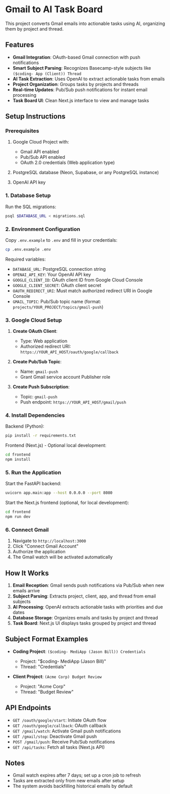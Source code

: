# Gmail to AI Task Board

This project converts Gmail emails into actionable tasks using AI, organizing them by project and thread.

## Features

- **Gmail Integration**: OAuth-based Gmail connection with push notifications
- **Smart Subject Parsing**: Recognizes Basecamp-style subjects like `($coding- App (Client)) Thread`
- **AI Task Extraction**: Uses OpenAI to extract actionable tasks from emails
- **Project Organization**: Groups tasks by projects and threads
- **Real-time Updates**: Pub/Sub push notifications for instant email processing
- **Task Board UI**: Clean Next.js interface to view and manage tasks

## Setup Instructions

### Prerequisites

1. Google Cloud Project with:
   - Gmail API enabled
   - Pub/Sub API enabled
   - OAuth 2.0 credentials (Web application type)

2. PostgreSQL database (Neon, Supabase, or any PostgreSQL instance)

3. OpenAI API key

### 1. Database Setup

Run the SQL migrations:

```bash
psql $DATABASE_URL < migrations.sql
```

### 2. Environment Configuration

Copy `.env.example` to `.env` and fill in your credentials:

```bash
cp .env.example .env
```

Required variables:
- `DATABASE_URL`: PostgreSQL connection string
- `OPENAI_API_KEY`: Your OpenAI API key
- `GOOGLE_CLIENT_ID`: OAuth client ID from Google Cloud Console
- `GOOGLE_CLIENT_SECRET`: OAuth client secret
- `OAUTH_REDIRECT_URI`: Must match authorized redirect URI in Google Console
- `GMAIL_TOPIC`: Pub/Sub topic name (format: `projects/YOUR_PROJECT/topics/gmail-push`)

### 3. Google Cloud Setup

1. **Create OAuth Client**:
   - Type: Web application
   - Authorized redirect URI: `https://YOUR_API_HOST/oauth/google/callback`

2. **Create Pub/Sub Topic**:
   - Name: `gmail-push`
   - Grant Gmail service account Publisher role

3. **Create Push Subscription**:
   - Topic: `gmail-push`
   - Push endpoint: `https://YOUR_API_HOST/gmail/push`

### 4. Install Dependencies

Backend (Python):
```bash
pip install -r requirements.txt
```

Frontend (Next.js) - Optional local development:
```bash
cd frontend
npm install
```

### 5. Run the Application

Start the FastAPI backend:
```bash
uvicorn app.main:app --host 0.0.0.0 --port 8080
```

Start the Next.js frontend (optional, for local development):
```bash
cd frontend
npm run dev
```

### 6. Connect Gmail

1. Navigate to `http://localhost:3000`
2. Click "Connect Gmail Account"
3. Authorize the application
4. The Gmail watch will be activated automatically

## How It Works

1. **Email Reception**: Gmail sends push notifications via Pub/Sub when new emails arrive
2. **Subject Parsing**: Extracts project, client, app, and thread from email subjects
3. **AI Processing**: OpenAI extracts actionable tasks with priorities and due dates
4. **Database Storage**: Organizes emails and tasks by project and thread
5. **Task Board**: Next.js UI displays tasks grouped by project and thread

## Subject Format Examples

- **Coding Project**: `($coding- MediApp (Jason Bill)) Credentials`
  - Project: "$coding- MediApp (Jason Bill)"
  - Thread: "Credentials"
  
- **Client Project**: `(Acme Corp) Budget Review`
  - Project: "Acme Corp"
  - Thread: "Budget Review"

## API Endpoints

- `GET /oauth/google/start`: Initiate OAuth flow
- `GET /oauth/google/callback`: OAuth callback
- `GET /gmail/watch`: Activate Gmail push notifications
- `GET /gmail/stop`: Deactivate Gmail push
- `POST /gmail/push`: Receive Pub/Sub notifications
- `GET /api/tasks`: Fetch all tasks (Next.js API)

## Notes

- Gmail watch expires after 7 days; set up a cron job to refresh
- Tasks are extracted only from new emails after setup
- The system avoids backfilling historical emails by default